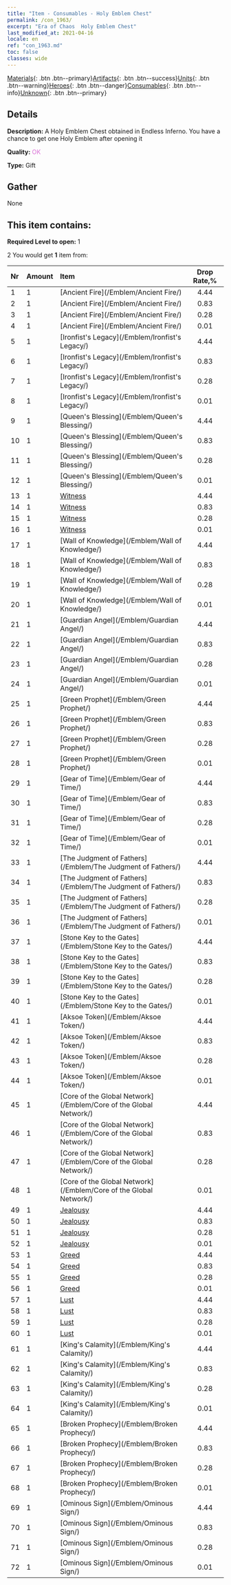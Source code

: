 ```yaml
---
title: "Item - Consumables - Holy Emblem Chest"
permalink: /con_1963/
excerpt: "Era of Chaos  Holy Emblem Chest"
last_modified_at: 2021-04-16
locale: en
ref: "con_1963.md"
toc: false
classes: wide
---
```

 [Materials](/Items/){: .btn .btn--primary}[Artifacts](/Items/Artifacts/){: .btn .btn--success}[Units](/Items/Units/){: .btn .btn--warning}[Heroes](/Items/Heroes/){: .btn .btn--danger}[Consumables](/Items/Consumables/){: .btn .btn--info}[Unknown](/Items/Unknown/){: .btn .btn--primary}

## Details
 **Description:** A Holy Emblem Chest obtained in Endless Inferno. You have a chance to get one Holy Emblem after opening it

 **Quality:** <span style="color: #DA70D6">OK</span>

 **Type:** Gift

## Gather

  None

## This item contains:

 **Required Level to open:** 1

 2 You would get **1** item  from:

  | Nr | Amount |     Item    | Drop Rate,% |
  |:---|:-------|:------------|:---------:|
  | 1 | 1 | [Ancient Fire](/Emblem/Ancient Fire/) | 4.44 | 
  | 2 | 1 | [Ancient Fire](/Emblem/Ancient Fire/) | 0.83 | 
  | 3 | 1 | [Ancient Fire](/Emblem/Ancient Fire/) | 0.28 | 
  | 4 | 1 | [Ancient Fire](/Emblem/Ancient Fire/) | 0.01 | 
  | 5 | 1 | [Ironfist's Legacy](/Emblem/Ironfist's Legacy/) | 4.44 | 
  | 6 | 1 | [Ironfist's Legacy](/Emblem/Ironfist's Legacy/) | 0.83 | 
  | 7 | 1 | [Ironfist's Legacy](/Emblem/Ironfist's Legacy/) | 0.28 | 
  | 8 | 1 | [Ironfist's Legacy](/Emblem/Ironfist's Legacy/) | 0.01 | 
  | 9 | 1 | [Queen's Blessing](/Emblem/Queen's Blessing/) | 4.44 | 
  | 10 | 1 | [Queen's Blessing](/Emblem/Queen's Blessing/) | 0.83 | 
  | 11 | 1 | [Queen's Blessing](/Emblem/Queen's Blessing/) | 0.28 | 
  | 12 | 1 | [Queen's Blessing](/Emblem/Queen's Blessing/) | 0.01 | 
  | 13 | 1 | [Witness](/Emblem/Witness/) | 4.44 | 
  | 14 | 1 | [Witness](/Emblem/Witness/) | 0.83 | 
  | 15 | 1 | [Witness](/Emblem/Witness/) | 0.28 | 
  | 16 | 1 | [Witness](/Emblem/Witness/) | 0.01 | 
  | 17 | 1 | [Wall of Knowledge](/Emblem/Wall of Knowledge/) | 4.44 | 
  | 18 | 1 | [Wall of Knowledge](/Emblem/Wall of Knowledge/) | 0.83 | 
  | 19 | 1 | [Wall of Knowledge](/Emblem/Wall of Knowledge/) | 0.28 | 
  | 20 | 1 | [Wall of Knowledge](/Emblem/Wall of Knowledge/) | 0.01 | 
  | 21 | 1 | [Guardian Angel](/Emblem/Guardian Angel/) | 4.44 | 
  | 22 | 1 | [Guardian Angel](/Emblem/Guardian Angel/) | 0.83 | 
  | 23 | 1 | [Guardian Angel](/Emblem/Guardian Angel/) | 0.28 | 
  | 24 | 1 | [Guardian Angel](/Emblem/Guardian Angel/) | 0.01 | 
  | 25 | 1 | [Green Prophet](/Emblem/Green Prophet/) | 4.44 | 
  | 26 | 1 | [Green Prophet](/Emblem/Green Prophet/) | 0.83 | 
  | 27 | 1 | [Green Prophet](/Emblem/Green Prophet/) | 0.28 | 
  | 28 | 1 | [Green Prophet](/Emblem/Green Prophet/) | 0.01 | 
  | 29 | 1 | [Gear of Time](/Emblem/Gear of Time/) | 4.44 | 
  | 30 | 1 | [Gear of Time](/Emblem/Gear of Time/) | 0.83 | 
  | 31 | 1 | [Gear of Time](/Emblem/Gear of Time/) | 0.28 | 
  | 32 | 1 | [Gear of Time](/Emblem/Gear of Time/) | 0.01 | 
  | 33 | 1 | [The Judgment of Fathers](/Emblem/The Judgment of Fathers/) | 4.44 | 
  | 34 | 1 | [The Judgment of Fathers](/Emblem/The Judgment of Fathers/) | 0.83 | 
  | 35 | 1 | [The Judgment of Fathers](/Emblem/The Judgment of Fathers/) | 0.28 | 
  | 36 | 1 | [The Judgment of Fathers](/Emblem/The Judgment of Fathers/) | 0.01 | 
  | 37 | 1 | [Stone Key to the Gates](/Emblem/Stone Key to the Gates/) | 4.44 | 
  | 38 | 1 | [Stone Key to the Gates](/Emblem/Stone Key to the Gates/) | 0.83 | 
  | 39 | 1 | [Stone Key to the Gates](/Emblem/Stone Key to the Gates/) | 0.28 | 
  | 40 | 1 | [Stone Key to the Gates](/Emblem/Stone Key to the Gates/) | 0.01 | 
  | 41 | 1 | [Aksoe Token](/Emblem/Aksoe Token/) | 4.44 | 
  | 42 | 1 | [Aksoe Token](/Emblem/Aksoe Token/) | 0.83 | 
  | 43 | 1 | [Aksoe Token](/Emblem/Aksoe Token/) | 0.28 | 
  | 44 | 1 | [Aksoe Token](/Emblem/Aksoe Token/) | 0.01 | 
  | 45 | 1 | [Core of the Global Network](/Emblem/Core of the Global Network/) | 4.44 | 
  | 46 | 1 | [Core of the Global Network](/Emblem/Core of the Global Network/) | 0.83 | 
  | 47 | 1 | [Core of the Global Network](/Emblem/Core of the Global Network/) | 0.28 | 
  | 48 | 1 | [Core of the Global Network](/Emblem/Core of the Global Network/) | 0.01 | 
  | 49 | 1 | [Jealousy](/Emblem/Jealousy/) | 4.44 | 
  | 50 | 1 | [Jealousy](/Emblem/Jealousy/) | 0.83 | 
  | 51 | 1 | [Jealousy](/Emblem/Jealousy/) | 0.28 | 
  | 52 | 1 | [Jealousy](/Emblem/Jealousy/) | 0.01 | 
  | 53 | 1 | [Greed](/Emblem/Greed/) | 4.44 | 
  | 54 | 1 | [Greed](/Emblem/Greed/) | 0.83 | 
  | 55 | 1 | [Greed](/Emblem/Greed/) | 0.28 | 
  | 56 | 1 | [Greed](/Emblem/Greed/) | 0.01 | 
  | 57 | 1 | [Lust](/Emblem/Lust/) | 4.44 | 
  | 58 | 1 | [Lust](/Emblem/Lust/) | 0.83 | 
  | 59 | 1 | [Lust](/Emblem/Lust/) | 0.28 | 
  | 60 | 1 | [Lust](/Emblem/Lust/) | 0.01 | 
  | 61 | 1 | [King's Calamity](/Emblem/King's Calamity/) | 4.44 | 
  | 62 | 1 | [King's Calamity](/Emblem/King's Calamity/) | 0.83 | 
  | 63 | 1 | [King's Calamity](/Emblem/King's Calamity/) | 0.28 | 
  | 64 | 1 | [King's Calamity](/Emblem/King's Calamity/) | 0.01 | 
  | 65 | 1 | [Broken Prophecy](/Emblem/Broken Prophecy/) | 4.44 | 
  | 66 | 1 | [Broken Prophecy](/Emblem/Broken Prophecy/) | 0.83 | 
  | 67 | 1 | [Broken Prophecy](/Emblem/Broken Prophecy/) | 0.28 | 
  | 68 | 1 | [Broken Prophecy](/Emblem/Broken Prophecy/) | 0.01 | 
  | 69 | 1 | [Ominous Sign](/Emblem/Ominous Sign/) | 4.44 | 
  | 70 | 1 | [Ominous Sign](/Emblem/Ominous Sign/) | 0.83 | 
  | 71 | 1 | [Ominous Sign](/Emblem/Ominous Sign/) | 0.28 | 
  | 72 | 1 | [Ominous Sign](/Emblem/Ominous Sign/) | 0.01 | 
